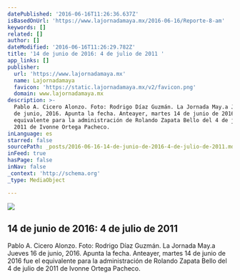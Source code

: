 ```yaml
---
datePublished: '2016-06-16T11:26:36.637Z'
isBasedOnUrl: 'https://www.lajornadamaya.mx/2016-06-16/Reporte-8-am'
keywords: []
related: []
author: []
dateModified: '2016-06-16T11:26:29.782Z'
title: '14 de junio de 2016: 4 de julio de 2011 '
app_links: []
publisher:
  url: 'https://www.lajornadamaya.mx'
  name: Lajornadamaya
  favicon: 'https://static.lajornadamaya.mx/v2/favicon.png'
  domain: www.lajornadamaya.mx
description: >-
  Pablo A. Cicero Alonzo. Foto: Rodrigo Díaz Guzmán. La Jornada May.a Jueves 16
  de junio, 2016. Apunta la fecha. Anteayer, martes 14 de junio de 2016 fue el
  equivalente para la administración de Rolando Zapata Bello del 4 de julio de
  2011 de Ivonne Ortega Pacheco.
inLanguage: es
starred: false
sourcePath: _posts/2016-06-16-14-de-junio-de-2016-4-de-julio-de-2011.md
inFeed: true
hasPage: false
inNav: false
_context: 'http://schema.org'
_type: MediaObject

---
```

<article style=""><img src="https://imgflo.herokuapp.com/graph/vahj1ThiexotieMo/21150f5451f38117a67dbd0640a5ee81/noop?input=https%3A%2F%2Fimg.lajornadamaya.mx%2F32%2Fo1aggo5o55by_640-414-cover" /><h1>14 de junio de 2016: 4 de julio de 2011 </h1><p>Pablo A. Cicero Alonzo. Foto: Rodrigo Díaz Guzmán. La Jornada May.a Jueves 16 de junio, 2016. Apunta la fecha. Anteayer, martes 14 de junio de 2016 fue el equivalente para la administración de Rolando Zapata Bello del 4 de julio de 2011 de Ivonne Ortega Pacheco.</p></article>